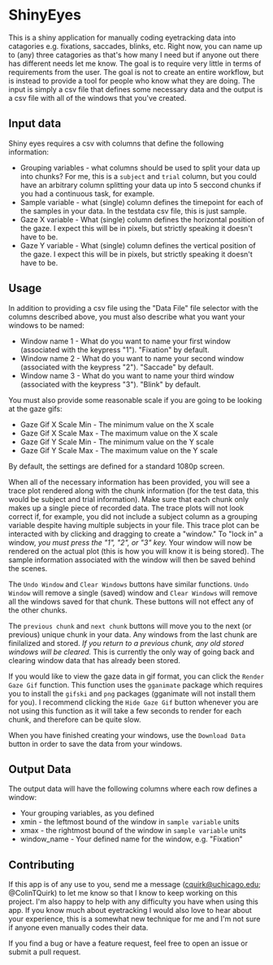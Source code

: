 # ShinyEyes

This is a shiny application for manually coding eyetracking data into catagories e.g. fixations, saccades, blinks, etc. Right now, you can name up to (any) three catagories as that's how many I need but if anyone out there has different needs let me know. The goal is to require very little in terms of requirements from the user. The goal is not to create an entire workflow, but is instead to provide a tool for people who know what they are doing. The input is simply a csv file that defines some necessary data and the output is a csv file with all of the windows that you've created.

## Input data

Shiny eyes requires a csv with columns that define the following information:

- Grouping variables - what columns should be used to split your data up into chunks? For me, this is a `subject` and `trial` column, but you could have an arbitrary column splitting your data up into 5 seccond chunks if you had a continuous task, for example.
- Sample variable - what (single) column defines the timepoint for each of the samples in your data. In the testdata csv file, this is just sample.
- Gaze X variable - What (single) column defines the horizontal position of the gaze. I expect this will be in pixels, but strictly speaking it doesn't have to be.
- Gaze Y variable - What (single) column defines the vertical position of the gaze. I expect this will be in pixels, but strictly speaking it doesn't have to be.

## Usage

In addition to providing a csv file using the "Data File" file selector with the columns described above, you must also describe what you want your windows to be named:

- Window name 1 - What do you want to name your first window (associated with the keypress "1"). "Fixation" by default.
- Window name 2 - What do you want to name your second window (associated with the keypress "2"). "Saccade" by default.
- Window name 3 - What do you want to name your third window (associated with the keypress "3"). "Blink" by default.

You must also provide some reasonable scale if you are going to be looking at the gaze gifs:
- Gaze Gif X Scale Min - The minimum value on the X scale
- Gaze Gif X Scale Max - The maximum value on the X scale
- Gaze Gif Y Scale Min - The minimum value on the Y scale
- Gaze Gif Y Scale Max - The maximum value on the Y scale

By default, the settings are defined for a standard 1080p screen.

When all of the necessary information has been provided, you will see a trace plot rendered along with the chunk information (for the test data, this would be subject and trial information). Make sure that each chunk only makes up a single piece of recorded data. The trace plots will not look correct if, for example, you did not include a subject column as a grouping variable despite having multiple subjects in your file. This trace plot can be interacted with by clicking and dragging to create a "window." To "lock in" a window, *you must press the "1", "2", or "3" key.* Your window will now be rendered on the actual plot (this is how you will know it is being stored). The sample information associated with the window will then be saved behind the scenes.

The `Undo Window` and `Clear Windows` buttons have similar functions. `Undo Window` will remove a single (saved) window and `Clear Windows` will remove all the windows saved for that chunk. These buttons will not effect any of the other chunks.

The `previous chunk` and `next chunk` buttons will move you to the next (or previous) unique chunk in your data. Any windows from the last chunk are finilalized and stored. *If you return to a previous chunk, any old stored windows will be cleared.* This is currently the only way of going back and clearing window data that has already been stored.

If you would like to view the gaze data in gif format, you can click the `Render Gaze Gif` function. This function uses the `gganimate` package which requires you to install the `gifski` and `png` packages (gganimate will not install them for you). I recommend clicking the `Hide Gaze Gif` button whenever you are not using this function as it will take a few seconds to render for each chunk, and therefore can be quite slow.

When you have finished creating your windows, use the `Download Data` button in order to save the data from your windows.

## Output Data

The output data will have the following columns where each row defines a window:

- Your grouping variables, as you defined
- xmin - the leftmost bound of the window in `sample variable` units
- xmax - the rightmost bound of the window in `sample variable` units
- window_name - Your defined name for the window, e.g. "Fixation"

## Contributing

If this app is of any use to you, send me a message (cquirk@uchicago.edu; @ColinTQuirk) to let me know so that I know to keep working on this project. I'm also happy to help with any difficulty you have when using this app. If you know much about eyetracking I would also love to hear about your experience, this is a somewhat new technique for me and I'm not sure if anyone even manually codes their data.

If you find a bug or have a feature request, feel free to open an issue or submit a pull request. 